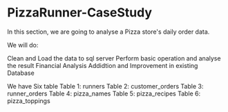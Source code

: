 # PizzaRunner-CaseStudy

In this section, we are going to analyse a Pizza store's daily order data.

We will do:

Clean and Load the data to sql server
Perform basic operation and analyse the result
Financial Analysis
Addidtion and Improvement in existing Database 

We have Six table
Table 1: runners
Table 2: customer_orders
Table 3: runner_orders
Table 4: pizza_names
Table 5: pizza_recipes
Table 6: pizza_toppings
